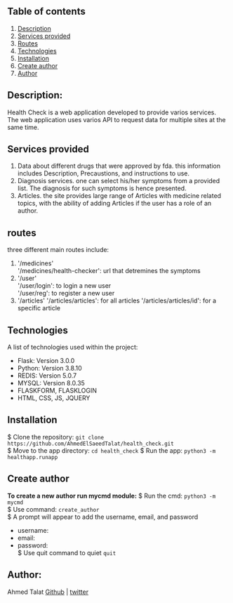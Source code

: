 ## Table of contents
1. [Description](#description)
2. [Services provided](#services-provided)
3. [Routes](#routes)
4. [Technologies](#technologies)
5. [Installation](#installation)
6. [Create author](#create-author)
7. [Author](#author)

## Description:
Health Check is a web application developed to provide varios services. The web application uses varios API to request data for multiple sites at the same time.

## Services provided
1. Data about different drugs that were approved by fda. this information includes Description, Precaustions, and instructions to use. 
2. Diagnosis services. one can select his/her symptoms from a provided list. The diagnosis for such symptoms is hence presented.
3. Articles. the site provides large range of Articles with medicine related topics, with the ability of adding Articles if the user has a role of an author. 

## routes
three different main routes include:  
1. '/medicines'  
    '/medicines/health-checker': url that detremines the symptoms
2. '/user'  
    '/user/login': to login a new user  
    '/user/reg': to register a new user
3. '/articles'
    '/articles/articles': for all articles
    '/articles/articles/id': for a specific article

## Technologies
A list of technologies used within the project:  
* Flask: Version 3.0.0
* Python: Version 3.8.10 
* REDIS: Version 5.0.7
* MYSQL: Version  8.0.35
* FLASKFORM, FLASKLOGIN
* HTML, CSS, JS, JQUERY

## Installation
$ Clone the repository: `git clone https://github.com/AhmedElSaeedTalat/health_check.git`  
$ Move to the app directory: `cd health_check`
$ Run the app: `python3 -m healthapp.runapp`

## Create author
**To create a new author run mycmd module:**
$ Run the cmd: `python3 -m mycmd`  
$ Use command: `create_author`   
$ A prompt will appear to add the username, email, and password  
* username:  
* email:  
* password:   
$ Use quit command to quiet `quit`  

## Author:
Ahmed Talat [Github](https://github.com/AhmedElSaeedTalat) | [twitter](https://twitter.com/AhmedElsaeed105)

